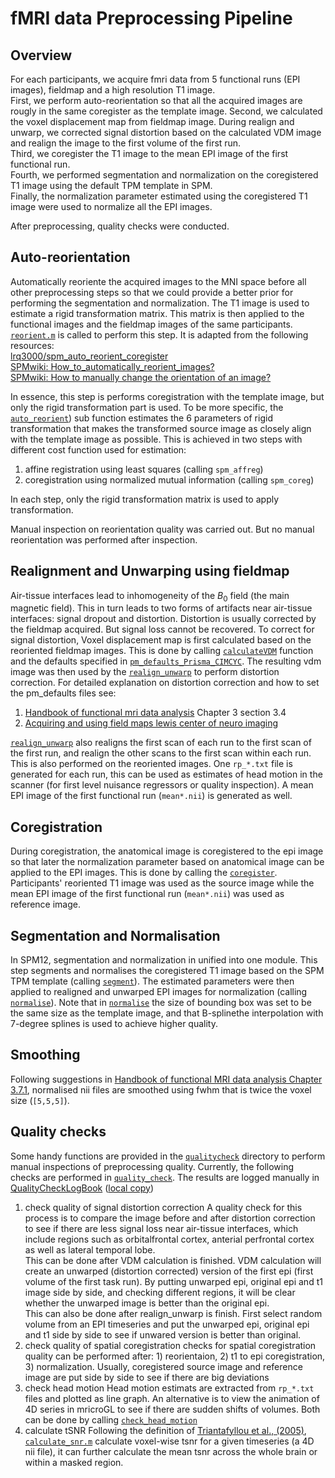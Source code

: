 # fMRI data Preprocessing Pipeline

## Overview
For each participants, we acquire  fmri data from 5 functional runs (EPI images), fieldmap and a high resolution T1 image.  
First, we perform auto-reorientation so that all the acquired images are rougly in the same coregister as the template image. 
Second, we calculated the voxel displacement map from fieldmap image. During realign and unwarp, we corrected signal distortion based on the calculated VDM image and realign the image to the first volume of the first run.  
Third, we coregister the T1 image to the mean EPI image of the first functional run.  
Fourth, we performed segmentation and normalization on the coregistered T1 image using the default TPM template in SPM.  
Finally, the normalization parameter estimated using the coregistered T1 image were used to normalize all the EPI images.

After preprocessing, quality checks were conducted.

## Auto-reorientation
Automatically reoriente the acquired images to the MNI space before all other preprocessing steps so that we could provide a better prior for performing the segmentation and normalization. The T1 image is used to estimate a rigid transformation matrix. This matrix is then applied to the functional images and the fieldmap images of the same participants.  [`reorient.m`](reorient.m) is called to perform this step. It is adapted from the following resources:  
[lrq3000/spm_auto_reorient_coregister](https://github.com/lrq3000/spm_auto_reorient_coregister)   
[SPMwiki: How_to_automatically_reorient_images?](https://en.wikibooks.org/wiki/SPM/How-to#How_to_automatically_reorient_images)  
[SPMwiki: How to manually change the orientation of an image?](https://en.wikibooks.org/wiki/SPM/How-to#How_to_manually_change_the_orientation_of_an_image?)  

In essence, this step is performs coregistration with the template image, but only the rigid transformation part is used. To be more specific, the [`auto_reorient`](reorient.m#L43)) sub function estimates the 6 parameters of rigid transformation that makes the transformed source image as closely align with the template image as possible. This is achieved in two steps with different cost function used for estimation:  
1) affine registration using least squares (calling `spm_affreg`)
2) coregistration using normalized mutual information (calling `spm_coreg`)  

In each step, only the rigid transformation matrix is used to apply transformation.  

Manual inspection on reorientation quality was carried out. But no manual reorientation was performed after inspection.

## Realignment and Unwarping using fieldmap
Air-tissue interfaces lead to inhomogeneity of the $B_0$ field (the main magnetic field). This in turn leads to two forms of artifacts near air-tissue interfaces: signal dropout and distortion. Distortion is usually corrected by the fieldmap acquired. But signal loss cannot be recovered.
To correct for signal distortion, Voxel displacement map is first calculated based on the reoriented fieldmap images. This is done by calling [`calculateVDM`](calculateVDM.m) function and the defaults specified in [`pm_defaults_Prisma_CIMCYC`](pm_defaults_Prisma_CIMCYC.m). The resulting vdm image was then used by the [`realign_unwarp`](realign_unwarp.m) to perform distortion correction.
For detailed explanation on distortion correction and how to set the pm_defaults files see:
1. [Handbook of functional mri data analysis](https://www.cambridge.org/core/books/handbook-of-functional-mri-data-analysis/8EDF966C65811FCCC306F7C916228529) Chapter 3 section 3.4   
2. [Acquiring and using field maps lewis center of neuro imaging](https://lcni.uoregon.edu/kb-articles/kb-0003)


[`realign_unwarp`](realign_unwarp.m) also realigns the first scan of each run to the first scan of the first run, and realign the other scans to the first scan within each run. This is also performed on the reoriented images. One ``rp_*.txt`` file is generated for each run, this can be used as estimates of head motion in the scanner (for first level nuisance regressors or quality inspection). A mean EPI image of the first functional run (``mean*.nii``) is generated as well.


## Coregistration  
 During coregistration, the anatomical image is coregistered to the epi image so that later the normalization parameter based on anatomical image can be applied to the EPI images. This is done by calling the [`coregister`](coregister.m). Participants' reoriented T1 image was used as the source image while the mean EPI image of the first functional run (``mean*.nii``) was used as reference image.

## Segmentation and Normalisation
In SPM12, segmentation and normalization in unified into one module. This step segments and normalises the coregistered T1 image based on the SPM TPM template (calling [`segment`](segment.m)). The estimated parameters were then applied to realigned and unwarped EPI images for normalization (calling [`normalise`](normalise.m)). Note that in [`normalise`](normalise.m#L14) the size of bounding box was set to be the same size as the template image, and that B-splinethe interpolation with 7-degree splines is used to achieve higher quality.

## Smoothing
Following suggestions in [Handbook of functional MRI data analysis Chapter 3.7.1](https://www.cambridge.org/core/books/handbook-of-functional-mri-data-analysis/preprocessing-fmri-data/76A784C9F6369B1EA1DFC89EF394251C), normalised nii files are smoothed using fwhm that is twice the voxel size (`[5,5,5]`).

## Quality checks
Some handy functions are provided in the [`qualitycheck`](/scripts/qualitycheck) directory to perform manual inspections of preprocessing quality. Currently, the following checks are performed in [`quality_check`](/scripts/quality_check.m). The results are logged manually in [QualityCheckLogBook](https://unioxfordnexus-my.sharepoint.com/:x:/r/personal/sedm6713_ox_ac_uk/Documents/Project/pirate_fmri/Analysis/data/fmri/qualitycheck/QualityCheckLogBook.xlsx?d=w4d93d7284861418bbad93c525fa01b30&csf=1&web=1&e=YjFIZj) ([local copy](/data/fmri/qualitycheck/QualityCheckLogBook.xlsx))
1. check quality of signal distortion correction
   A quality check for this process is to compare the image before and after distortion correction to see if there are less signal loss near air-tissue interfaces, which include regions such as orbitalfrontal cortex, anterial perfrontal cortex as well as lateral temporal lobe.  
   This can be done after VDM calculation is finished. VDM calculation will create an unwarped (distortion corrected) version of the first epi (first volume of the first task run). By putting unwarped epi, original epi and t1 image side by side, and checking different regions, it will be clear whether the unwarped image is better than the original epi.   
   This can also be done after realign_unwarp is finish. First select random volume from an EPI timeseries and put the unwarped epi, original epi and t1 side by side to see if unwared version is better than original.     
2. check quality of spatial coregistration
   checks for spatial coregistration quality can be performed after: 1) reorientaion, 2) t1 to epi coregistration, 3) normalization.
   Usually, coregistered source image and reference image are put side by side to see if there are big deviations 
3. check head motion
   Head motion estimats are extracted from `rp_*.txt` files and plotted as line graph. An alternative is to view the animation of 4D series in mricroGL to see if there are sudden shifts of volumes. Both can be done by calling [`check_head_motion`](/scripts/qualitycheck/check_head_motion.m)
4. calculate tSNR
   Following the definition of [Triantafyllou et al., (2005)](https://doi.org/10.1016/j.neuroimage.2005.01.007), [`calculate_snr.m`](/scripts/qualitycheck/calculate_snr.m) calculate voxel-wise tsnr for a given timeseries (a 4D nii file), it can further calculate the mean tsnr across the whole brain or within a masked region.